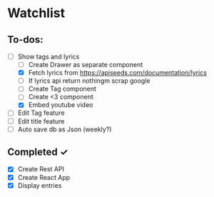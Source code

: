 # Watchlist

## To-dos:

- [ ] Show tags and lyrics
    - [ ] Create Drawer as separate component
    - [x] Fetch lyrics from https://apiseeds.com/documentation/lyrics
    - [ ] If lyrics api return nothingm scrap google
    - [ ] Create Tag component
    - [ ] Create <3 component
    - [x] Embed youtube video
- [ ] Edit Tag feature
- [ ] Edit title feature
- [ ] Auto save db as Json (weekly?)

## Completed ✓

- [x] Create Rest API
- [x] Create React App
- [x] Display entries